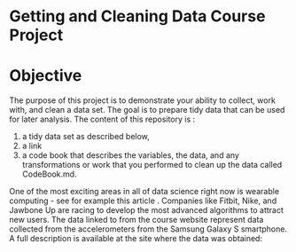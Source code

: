 # Getting and Cleaning Data Course Project

# Objective
The purpose of this project is to demonstrate your ability to collect, work with, and clean a data set. 
The goal is to prepare tidy data that can be used for later analysis. 
The content of this repository is : 
1) a tidy data set as described below, 
2) a link
3) a code book that describes the variables, the data, and any transformations or work that you performed to clean up the data called CodeBook.md.

One of the most exciting areas in all of data science right now is wearable computing - see for example this article . Companies like Fitbit, Nike, and Jawbone Up are racing to develop the most advanced algorithms to attract new users. The data linked to from the course website represent data collected from the accelerometers from the Samsung Galaxy S smartphone. A full description is available at the site where the data was obtained:

